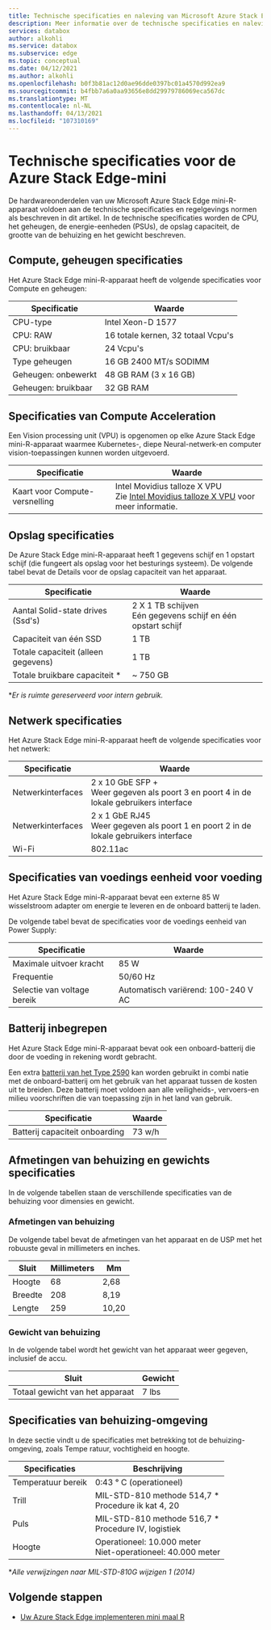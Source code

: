 ```yaml
---
title: Technische specificaties en naleving van Microsoft Azure Stack Edge-mini-R | Microsoft Docs
description: Meer informatie over de technische specificaties en naleving voor uw Azure Stack Edge mini maal R-apparaat
services: databox
author: alkohli
ms.service: databox
ms.subservice: edge
ms.topic: conceptual
ms.date: 04/12/2021
ms.author: alkohli
ms.openlocfilehash: b0f3b81ac12d0ae96dde0397bc01a4570d992ea9
ms.sourcegitcommit: b4fbb7a6a0aa93656e8dd29979786069eca567dc
ms.translationtype: MT
ms.contentlocale: nl-NL
ms.lasthandoff: 04/13/2021
ms.locfileid: "107310169"
---
```

# <a name="azure-stack-edge-mini-r-technical-specifications"></a>Technische specificaties voor de Azure Stack Edge-mini

De hardwareonderdelen van uw Microsoft Azure Stack Edge mini-R-apparaat voldoen aan de technische specificaties en regelgevings normen als beschreven in dit artikel. In de technische specificaties worden de CPU, het geheugen, de energie-eenheden (PSUs), de opslag capaciteit, de grootte van de behuizing en het gewicht beschreven.


## <a name="compute-memory-specifications"></a>Compute, geheugen specificaties

Het Azure Stack Edge mini-R-apparaat heeft de volgende specificaties voor Compute en geheugen:

| Specificatie           | Waarde                           |
|-------------------------|---------------------------------|
| CPU-type                | Intel Xeon-D 1577               |
| CPU: RAW                | 16 totale kernen, 32 totaal Vcpu's  |
| CPU: bruikbaar             | 24 Vcpu's                        |
| Type geheugen             | 16 GB 2400 MT/s SODIMM          |
| Geheugen: onbewerkt             | 48 GB RAM (3 x 16 GB)           |
| Geheugen: bruikbaar          | 32 GB RAM                       |


## <a name="compute-acceleration-specifications"></a>Specificaties van Compute Acceleration

Een Vision processing unit (VPU) is opgenomen op elke Azure Stack Edge mini-R-apparaat waarmee Kubernetes-, diepe Neural-netwerk-en computer vision-toepassingen kunnen worden uitgevoerd.

| Specificatie             | Waarde                  |
|---------------------------|------------------------|
| Kaart voor Compute-versnelling | Intel Movidius talloze X VPU <br> Zie [Intel Movidius talloze X VPU](https://www.movidius.com/MyriadX) voor meer informatie. |


## <a name="storage-specifications"></a>Opslag specificaties

De Azure Stack Edge mini-R-apparaat heeft 1 gegevens schijf en 1 opstart schijf (die fungeert als opslag voor het besturings systeem). De volgende tabel bevat de Details voor de opslag capaciteit van het apparaat.

|     Specificatie                          |     Waarde                                              |
|--------------------------------------------|--------------------------------------------------------|
|    Aantal Solid-state drives (Ssd's)     |    2 X 1 TB schijven <br> Eén gegevens schijf en één opstart schijf |
|    Capaciteit van één SSD                     |    1 TB                                                |
|    Totale capaciteit (alleen gegevens)              |    1 TB                                                |
|    Totale bruikbare capaciteit *                  |    ~ 750 GB                                            |

**Er is ruimte gereserveerd voor intern gebruik.*

## <a name="network-specifications"></a>Netwerk specificaties

Het Azure Stack Edge mini-R-apparaat heeft de volgende specificaties voor het netwerk:


|Specificatie  |Waarde  |
|---------|---------|
|Netwerkinterfaces    |2 x 10 GbE SFP + <br> Weer gegeven als poort 3 en poort 4 in de lokale gebruikers interface           |
|Netwerkinterfaces    |2 x 1 GbE RJ45 <br> Weer gegeven als poort 1 en poort 2 in de lokale gebruikers interface          |
|Wi-Fi   |802.11ac         |


## <a name="power-supply-unit-specifications"></a>Specificaties van voedings eenheid voor voeding

Het Azure Stack Edge mini-R-apparaat bevat een externe 85 W wisselstroom adapter om energie te leveren en de onboard batterij te laden.

De volgende tabel bevat de specificaties voor de voedings eenheid van Power Supply:

| Specificatie           | Waarde                      |
|-------------------------|----------------------------|
| Maximale uitvoer kracht    | 85 W                       |
| Frequentie               | 50/60 Hz                   |
| Selectie van voltage bereik | Automatisch variërend: 100-240 V AC |



## <a name="included-battery"></a>Batterij inbegrepen

Het Azure Stack Edge mini-R-apparaat bevat ook een onboard-batterij die door de voeding in rekening wordt gebracht.

Een extra [batterij van het Type 2590](https://www.bren-tronics.com/bt-70791ck.html) kan worden gebruikt in combi natie met de onboard-batterij om het gebruik van het apparaat tussen de kosten uit te breiden. Deze batterij moet voldoen aan alle veiligheids-, vervoers-en milieu voorschriften die van toepassing zijn in het land van gebruik.


| Specificatie            | Waarde                      |
|--------------------------|----------------------------|
| Batterij capaciteit onboarding | 73 w/h                     |

## <a name="enclosure-dimensions-and-weight-specifications"></a>Afmetingen van behuizing en gewichts specificaties

In de volgende tabellen staan de verschillende specificaties van de behuizing voor dimensies en gewicht.

### <a name="enclosure-dimensions"></a>Afmetingen van behuizing

De volgende tabel bevat de afmetingen van het apparaat en de USP met het robuuste geval in millimeters en inches.

|     Sluit     |     Millimeters     |     Mm     |
|-------------------|---------------------|----------------|
|    Hoogte         |    68               |    2,68        |
|    Breedte          |    208              |      8,19      |
|    Lengte          |   259              |    10,20       |


### <a name="enclosure-weight"></a>Gewicht van behuizing

In de volgende tabel wordt het gewicht van het apparaat weer gegeven, inclusief de accu.

|     Sluit                     |     Gewicht          |
|-----------------------------------|---------------------|
|    Totaal gewicht van het apparaat     |     7 lbs           |

## <a name="enclosure-environment-specifications"></a>Specificaties van behuizing-omgeving


In deze sectie vindt u de specificaties met betrekking tot de behuizing-omgeving, zoals Tempe ratuur, vochtigheid en hoogte.


|     Specificaties             |     Beschrijving                                                          |
|--------------------------------|--------------------------------------------------------------------------|
|     Temperatuur bereik          |     0:43 ° C (operationeel)                                              |
|     Trill                  |     MIL-STD-810 methode 514,7 *<br> Procedure ik kat 4, 20                  |
|     Puls                      |     MIL-STD-810 methode 516,7 *<br> Procedure IV, logistiek                 |
|     Hoogte                   |     Operationeel: 10.000 meter<br> Niet-operationeel: 40.000 meter          |

**Alle verwijzingen naar MIL-STD-810G wijzigen 1 (2014)*


## <a name="next-steps"></a>Volgende stappen

- [Uw Azure Stack Edge implementeren mini maal R](azure-stack-edge-placeholder.md)
